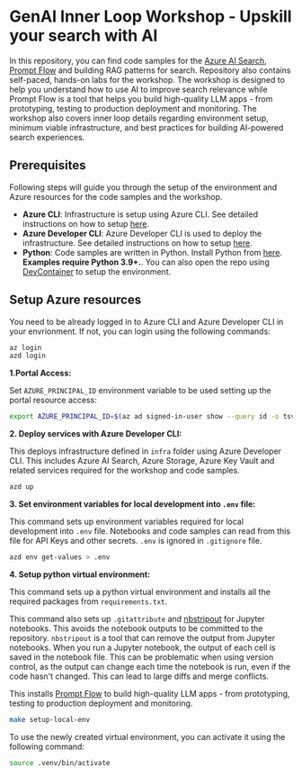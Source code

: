 # GenAI Inner Loop Workshop - Upskill your search with AI

In this repository, you can find code samples for the [Azure AI Search](https://docs.microsoft.com/azure/search/), [Prompt Flow](https://github.com/microsoft/promptflow) and building RAG patterns for search.
Repository also contains self-paced, hands-on labs for the workshop. The workshop is designed to help you understand how to use AI to improve search relevance while Prompt Flow is a tool that helps you build high-quality LLM apps - from prototyping, testing to production deployment and monitoring. The workshop also covers inner loop details regarding environment setup, minimum viable infrastructure, and best practices for building AI-powered search experiences.

## Prerequisites

Following steps will guide you through the setup of the environment and Azure resources for the code samples and the workshop.

- **Azure CLI**: Infrastructure is setup using Azure CLI. See detailed instructions on how to setup [here](https://docs.microsoft.com/cli/azure/install-azure-cli).
- **Azure Developer CLI**: Azure Developer CLI is used to deploy the infrastructure. See detailed instructions on how to setup [here](https://learn.microsoft.com/en-us/azure/developer/azure-developer-cli/install-azd).
- **Python**: Code samples are written in Python. Install Python from [here](https://www.python.org/downloads/). **Examples require Python 3.9+.**. You can also open the repo using [DevContainer](https://code.visualstudio.com/docs/remote/containers) to setup the environment.

## Setup Azure resources

You need to be already logged in to Azure CLI and Azure Developer CLI in your envrionment. If not, you can login using the following commands:

```bash
az login
azd login
```

**1.Portal Access:**

Set `AZURE_PRINCIPAL_ID` environment variable to be used setting up the portal resource access:

```bash
export AZURE_PRINCIPAL_ID=$(az ad signed-in-user show --query id -o tsv)
```

**2. Deploy services with Azure Developer CLI:**

This deploys infrastructure defined in `infra` folder using Azure Developer CLI. This includes Azure AI Search, Azure Storage, Azure Key Vault and related services required for the workshop and code samples.

```bash
azd up
```

**3. Set environment variables for local development into `.env` file:**

This command sets up environment variables required for local development into `.env` file. Notebooks and code samples can read from this file for API Keys and other secrets. `.env` is ignored in `.gitignore` file.

```bash
azd env get-values > .env
```

**4. Setup python virtual environment:**

This command sets up a python virtual environment and installs all the required packages from `requirements.txt`.

This command also sets up `.gitattribute` and [nbstripout](https://github.com/kynan/nbstripout) for Jupyter notebooks. This avoids the notebook outputs to be committed to the repository. `nbstripout` is a tool that can remove the output from Jupyter notebooks. When you run a Jupyter notebook, the output of each cell is saved in the notebook file. This can be problematic when using version control, as the output can change each time the notebook is run, even if the code hasn't changed. This can lead to large diffs and merge conflicts.  

This installs [Prompt Flow](https://github.com/microsoft/promptflow/) to build high-quality LLM apps - from prototyping, testing to production deployment and monitoring.

```bash
make setup-local-env
```

To use the newly created virtual environment, you can activate it using the following command:

```bash
source .venv/bin/activate
```
